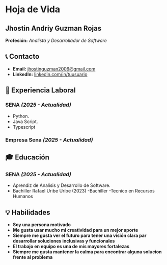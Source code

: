 # Hoja de Vida

## Jhostin Andriy Guzman Rojas

**Profesión:** _Analista y Desarrollador de Software_

## 📞 Contacto
- **Email:** [jhostinguzman2006@gmail.com](jhostinguzman2006@gmail.com)
- **LinkedIn:** [linkedin.com/in/tuusuario](https://linkedin.com/in/tuusuario)

## 🏢 Experiencia Laboral
### **SENA** _(2025 - Actualidad)_
- Python.
- Java Script.
- Typescript

### **Empresa Sena** _(2025 - Actualidad)_

## 🎓 Educación
### **SENA** _(2025 - Actualidad)_
- Aprendiz de Analisis y Desarrollo de Software.
- Bachiller Rafael Uribe Uribe (2023)
  -Bachiller 
  -Tecnico en Recursos Humanos
  
## 💡 Habilidades
- **Soy una persona motivado**
- **Me gusta usar mucho mi creatividad para un mejor aporte**
- **Siempre me gusta ver el futuro para tener una visión clara par desarrollar soluciones inclusivas y funcionales**
- **El trabajo en equipo es una de mis mayores fortalezas**
- **Siempre me gusta mantener la calma para encontrar alguna solucion frente al problema**
